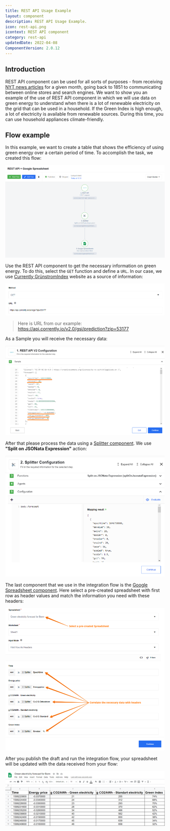 ```yaml
---
title: REST API Usage Example
layout: component
description: REST API Usage Example.
icon: rest-api.png
icontext: REST API component
category: rest-api
updatedDate: 2022-04-08
ComponentVersion: 2.0.12
---
```


## Introduction

REST API component can be used for all sorts of purposes - from receiving [NYT news articles](https://developer.nytimes.com/docs/archive-product/1/overview) for a given month, going back to 1851 to communicating between online stores and search engines. We want to show you an example of the use of REST API component in which we will use data on green energy to understand when there is a lot of renewable electricity on the grid that can be used in a household. If the Green Index is high enough, a lot of electricity is available from renewable sources. During this time, you can use household appliances climate-friendly.

## Flow example

In this example, we want to create a table that shows the efficiency of using green energy over a certain period of time. To accomplish the task, we created this flow:

![Flow example](img/entire-flow.png)

Use the REST API component to get the necessary information on green energy. To do this, select the `GET` function and define a `URL`. In our case, we use [Currently GrünstromIndex](https://gruenstromindex.de) website as a source of information:

![Rest api input](img/url-only.png)

> Here is URL from our example: https://api.corrently.io/v2.0/gsi/prediction?zip=53177

As a Sample you will receive the necessary data:

![Rest api Sample](img/rest-api-sample.png)

After that please process the data using a [Splitter component](/components/splitter/index). We use **"Split on JSONata Expression"** action:

![Splitter](img/splitter.png)

The last component that we use in the integration flow is the [Google Spreadsheet component](/components/gspreadsheet/index). Here select a pre-created spreadsheet with first row as header values and match the information you need with these headers:

![Configure Spreadsheet](img/configure-spreadsheet.png)

After you publish the draft and run the integration flow, your spreadsheet will be updated with the data received from your flow:

![Forecast Spreadsheet](img/forecast-spreadsheet.png)
